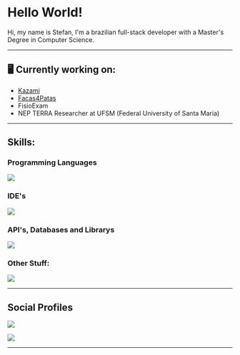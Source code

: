 <h1>Hello World!</h1>
<p>Hi, my name is Stefan, I'm a brazilian full-stack developer with a Master's Degree in Computer Science.</p>

<hr>

<h2> 🖥️ Currently working on:</h2>
<ul>
	<li>
		<a href="https://kazami.xyz">Kazami</a>
	</li>
	<li>
		<a href="https://facas4patas.com.br">Facas4Patas</a>
	</li>
	<li>
		<a>FisioExam</a>
	</li>
	<li>
		<a>NEP TERRA Researcher at UFSM (Federal University of Santa Maria)</a>
	</li>
	
	
	
</ul>
	
<hr>

<h2>Skills:</h2>

<h3>Programming Languages</h3>
	
<p align="start">
  <a href="https://skillicons.dev">
    <img src="https://skillicons.dev/icons?i=c,cpp,css,html,java,js,tailwind,ts,lua" />
  </a>
</p>

<h3>IDE's</h3>

<p align="start">
  <a href="https://skillicons.dev">
    <img src="https://skillicons.dev/icons?i=androidstudio,vscode,idea" />
  </a>
</p>

<h3>API's, Databases and Librarys</h3>

<p align="start">
  <a href="https://skillicons.dev">
    <img src="https://skillicons.dev/icons?i=firebase,sqlite,react,nextjs,ts,reactivex,mysql,nodejs" />
  </a>
</p>

<h3>Other Stuff:</h3>

<p align="start">
  <a href="https://skillicons.dev">
    <img src="https://skillicons.dev/icons?i=arduino,discord,bots,raspberrypi," />
  </a>
</p>

<hr>

<h2>Social Profiles</h2>

<p align="start">
  <a href="https://x.com/_S_Schneider_">
    <img src="https://skillicons.dev/icons?i=twitter" />
  </a>
</p>
<p align="start">
  <a href="https://www.linkedin.com/in/stefan-schneider-6765ba147/">
    <img src="https://skillicons.dev/icons?i=linkedin" />
  </a>
</p>

<hr>
